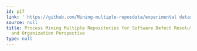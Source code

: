 ```yaml
---
id: p17
link: ' https://github.com/Mining-multiple-reposdata/experimental dataset'
source: null
title: Process Mining Multiple Repositories for Software Defect Resolution from Control
  and Organization Perspective
type: null
---
```

